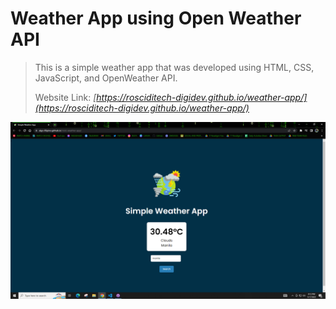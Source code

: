 # Weather App using Open Weather API

> This is a simple weather app that was developed using HTML, CSS, JavaScript, and OpenWeather API.
> 
> Website Link: *[https://rosciditech-digidev.github.io/weather-app/](https://rosciditech-digidev.github.io/weather-app/)*

[![Weather App](Home.PNG)](https://rosciditech-digidev.github.io/weather-app/) 

